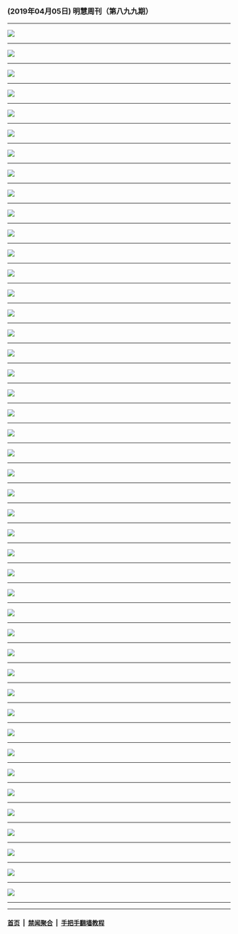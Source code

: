 ### (2019年04月05日) 明慧周刊（第八九九期） 

---

<img src="http://qikan.minghui.org/mhqkpage/qikanimage/2019/04/05/mhweekly899_read-online1.png"/><hr/>
<img src="http://qikan.minghui.org/mhqkpage/qikanimage/2019/04/05/mhweekly899_read-online2.png"/><hr/>
<img src="http://qikan.minghui.org/mhqkpage/qikanimage/2019/04/05/mhweekly899_read-online3.png"/><hr/>
<img src="http://qikan.minghui.org/mhqkpage/qikanimage/2019/04/05/mhweekly899_read-online4.png"/><hr/>
<img src="http://qikan.minghui.org/mhqkpage/qikanimage/2019/04/05/mhweekly899_read-online5.png"/><hr/>
<img src="http://qikan.minghui.org/mhqkpage/qikanimage/2019/04/05/mhweekly899_read-online6.png"/><hr/>
<img src="http://qikan.minghui.org/mhqkpage/qikanimage/2019/04/05/mhweekly899_read-online7.png"/><hr/>
<img src="http://qikan.minghui.org/mhqkpage/qikanimage/2019/04/05/mhweekly899_read-online8.png"/><hr/>
<img src="http://qikan.minghui.org/mhqkpage/qikanimage/2019/04/05/mhweekly899_read-online9.png"/><hr/>
<img src="http://qikan.minghui.org/mhqkpage/qikanimage/2019/04/05/mhweekly899_read-online10.png"/><hr/>
<img src="http://qikan.minghui.org/mhqkpage/qikanimage/2019/04/05/mhweekly899_read-online11.png"/><hr/>
<img src="http://qikan.minghui.org/mhqkpage/qikanimage/2019/04/05/mhweekly899_read-online12.png"/><hr/>
<img src="http://qikan.minghui.org/mhqkpage/qikanimage/2019/04/05/mhweekly899_read-online13.png"/><hr/>
<img src="http://qikan.minghui.org/mhqkpage/qikanimage/2019/04/05/mhweekly899_read-online14.png"/><hr/>
<img src="http://qikan.minghui.org/mhqkpage/qikanimage/2019/04/05/mhweekly899_read-online15.png"/><hr/>
<img src="http://qikan.minghui.org/mhqkpage/qikanimage/2019/04/05/mhweekly899_read-online16.png"/><hr/>
<img src="http://qikan.minghui.org/mhqkpage/qikanimage/2019/04/05/mhweekly899_read-online17.png"/><hr/>
<img src="http://qikan.minghui.org/mhqkpage/qikanimage/2019/04/05/mhweekly899_read-online18.png"/><hr/>
<img src="http://qikan.minghui.org/mhqkpage/qikanimage/2019/04/05/mhweekly899_read-online19.png"/><hr/>
<img src="http://qikan.minghui.org/mhqkpage/qikanimage/2019/04/05/mhweekly899_read-online20.png"/><hr/>
<img src="http://qikan.minghui.org/mhqkpage/qikanimage/2019/04/05/mhweekly899_read-online21.png"/><hr/>
<img src="http://qikan.minghui.org/mhqkpage/qikanimage/2019/04/05/mhweekly899_read-online22.png"/><hr/>
<img src="http://qikan.minghui.org/mhqkpage/qikanimage/2019/04/05/mhweekly899_read-online23.png"/><hr/>
<img src="http://qikan.minghui.org/mhqkpage/qikanimage/2019/04/05/mhweekly899_read-online24.png"/><hr/>
<img src="http://qikan.minghui.org/mhqkpage/qikanimage/2019/04/05/mhweekly899_read-online25.png"/><hr/>
<img src="http://qikan.minghui.org/mhqkpage/qikanimage/2019/04/05/mhweekly899_read-online26.png"/><hr/>
<img src="http://qikan.minghui.org/mhqkpage/qikanimage/2019/04/05/mhweekly899_read-online27.png"/><hr/>
<img src="http://qikan.minghui.org/mhqkpage/qikanimage/2019/04/05/mhweekly899_read-online28.png"/><hr/>
<img src="http://qikan.minghui.org/mhqkpage/qikanimage/2019/04/05/mhweekly899_read-online29.png"/><hr/>
<img src="http://qikan.minghui.org/mhqkpage/qikanimage/2019/04/05/mhweekly899_read-online30.png"/><hr/>
<img src="http://qikan.minghui.org/mhqkpage/qikanimage/2019/04/05/mhweekly899_read-online31.png"/><hr/>
<img src="http://qikan.minghui.org/mhqkpage/qikanimage/2019/04/05/mhweekly899_read-online32.png"/><hr/>
<img src="http://qikan.minghui.org/mhqkpage/qikanimage/2019/04/05/mhweekly899_read-online33.png"/><hr/>
<img src="http://qikan.minghui.org/mhqkpage/qikanimage/2019/04/05/mhweekly899_read-online34.png"/><hr/>
<img src="http://qikan.minghui.org/mhqkpage/qikanimage/2019/04/05/mhweekly899_read-online35.png"/><hr/>
<img src="http://qikan.minghui.org/mhqkpage/qikanimage/2019/04/05/mhweekly899_read-online36.png"/><hr/>
<img src="http://qikan.minghui.org/mhqkpage/qikanimage/2019/04/05/mhweekly899_read-online37.png"/><hr/>
<img src="http://qikan.minghui.org/mhqkpage/qikanimage/2019/04/05/mhweekly899_read-online38.png"/><hr/>
<img src="http://qikan.minghui.org/mhqkpage/qikanimage/2019/04/05/mhweekly899_read-online39.png"/><hr/>
<img src="http://qikan.minghui.org/mhqkpage/qikanimage/2019/04/05/mhweekly899_read-online40.png"/><hr/>
<img src="http://qikan.minghui.org/mhqkpage/qikanimage/2019/04/05/mhweekly899_read-online41.png"/><hr/>
<img src="http://qikan.minghui.org/mhqkpage/qikanimage/2019/04/05/mhweekly899_read-online42.png"/><hr/>
<img src="http://qikan.minghui.org/mhqkpage/qikanimage/2019/04/05/mhweekly899_read-online43.png"/><hr/>
<img src="http://qikan.minghui.org/mhqkpage/qikanimage/2019/04/05/mhweekly899_read-online44.png"/><hr/>


---

#### [首页](../../../..) &nbsp;|&nbsp; [禁闻聚合](https://github.com/gfw-breaker/banned-news) &nbsp;|&nbsp; [手把手翻墙教程](https://github.com/gfw-breaker/guides) 